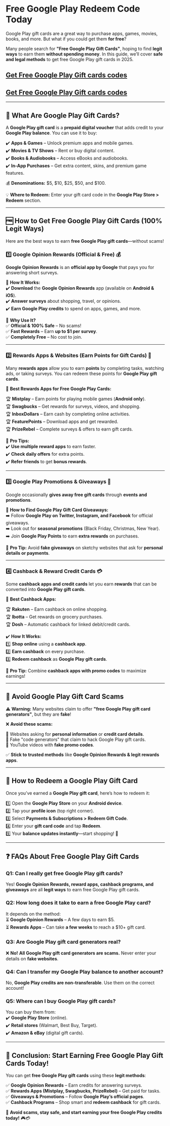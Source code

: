 # **Free Google Play Redeem Code Today**


Google Play gift cards are a great way to purchase apps, games, movies, books, and more. But what if you could get them **for free**?  

Many people search for **"Free Google Play Gift Cards"**, hoping to find **legit ways** to earn them **without spending money**. In this guide, we’ll cover **safe and legal methods** to get free Google Play gift cards in 2025.  
## [Get Free Google Play Gift cards codes](https://9990.site/)
## [Get Free Google Play Gift cards codes](https://9990.site/)
---

## **🎁 What Are Google Play Gift Cards?**  

A **Google Play gift card** is a **prepaid digital voucher** that adds credit to your **Google Play balance**. You can use it to buy:  

✔️ **Apps & Games** – Unlock premium apps and mobile games.  
✔️ **Movies & TV Shows** – Rent or buy digital content.  
✔️ **Books & Audiobooks** – Access eBooks and audiobooks.  
✔️ **In-App Purchases** – Get extra content, skins, and premium game features.  

💰 **Denominations:** $5, $10, $25, $50, and $100.  

💡 **Where to Redeem:** Enter your gift card code in the **Google Play Store > Redeem** section.  

---

## **🆓 How to Get Free Google Play Gift Cards (100% Legit Ways)**  

Here are the best ways to earn **free Google Play gift cards**—without scams!  

### **1️⃣ Google Opinion Rewards (Official & Free) 💰**  

**Google Opinion Rewards** is an **official app by Google** that pays you for answering short surveys.  

🔹 **How It Works:**  
✔️ **Download** the **Google Opinion Rewards** app (available on **Android & iOS**).  
✔️ **Answer surveys** about shopping, travel, or opinions.  
✔️ **Earn Google Play credits** to spend on apps, games, and more.  

📌 **Why Use It?**  
✅ **Official & 100% Safe** – No scams!  
✅ **Fast Rewards** – Earn **up to $1 per survey**.  
✅ **Completely Free** – No cost to join.  

---

### **2️⃣ Rewards Apps & Websites (Earn Points for Gift Cards) 🎁**  

Many **rewards apps** allow you to earn **points** by completing tasks, watching ads, or taking surveys. You can redeem these points for **Google Play gift cards**.  

🔹 **Best Rewards Apps for Free Google Play Cards:**  

🏆 **Mistplay** – Earn points for playing mobile games (**Android only**).  
🏆 **Swagbucks** – Get rewards for surveys, videos, and shopping.  
🏆 **InboxDollars** – Earn cash by completing online activities.  
🏆 **FeaturePoints** – Download apps and get rewarded.  
🏆 **PrizeRebel** – Complete surveys & offers to earn gift cards.  

📌 **Pro Tips:**  
✔️ **Use multiple reward apps** to earn faster.  
✔️ **Check daily offers** for extra points.  
✔️ **Refer friends** to get **bonus rewards**.  

---

### **3️⃣ Google Play Promotions & Giveaways 🎉**  

Google occasionally **gives away free gift cards** through **events and promotions**.  

🔎 **How to Find Google Play Gift Card Giveaways:**  
➡️ Follow **Google Play on Twitter, Instagram, and Facebook** for official giveaways.  
➡️ Look out for **seasonal promotions** (Black Friday, Christmas, New Year).  
➡️ Join **Google Play Points** to earn **extra rewards** on purchases.  

📌 **Pro Tip:** Avoid **fake giveaways** on sketchy websites that ask for **personal details or payments**.  

---

### **4️⃣ Cashback & Reward Credit Cards 💳**  

Some **cashback apps and credit cards** let you earn **rewards** that can be converted into **Google Play gift cards**.  

🔹 **Best Cashback Apps:**  

🏆 **Rakuten** – Earn cashback on online shopping.  
🏆 **Ibotta** – Get rewards on grocery purchases.  
🏆 **Dosh** – Automatic cashback for linked debit/credit cards.  

✔️ **How It Works:**  
1️⃣ **Shop online** using a **cashback app**.  
2️⃣ **Earn cashback** on every purchase.  
3️⃣ **Redeem cashback** as **Google Play gift cards**.  

📌 **Pro Tip:** Combine **cashback apps with promo codes** to maximize earnings!  

---

## **🚨 Avoid Google Play Gift Card Scams**  

⚠️ **Warning:** Many websites claim to offer **"free Google Play gift card generators"**, but they are **fake**!  

❌ **Avoid these scams:**  

🚫 Websites asking for **personal information** or **credit card details**.  
🚫 Fake "code generators" that claim to hack Google Play gift cards.  
🚫 YouTube videos with **fake promo codes**.  

✅ **Stick to trusted methods** like **Google Opinion Rewards & legit rewards apps**.  

---

## **🛒 How to Redeem a Google Play Gift Card**  

Once you’ve earned a **Google Play gift card**, here’s how to redeem it:  

1️⃣ Open the **Google Play Store** on your **Android device**.  
2️⃣ Tap your **profile icon** (top right corner).  
3️⃣ Select **Payments & Subscriptions > Redeem Gift Code**.  
4️⃣ Enter your **gift card code** and tap **Redeem**.  
5️⃣ Your **balance updates instantly**—start shopping! 🎉  

---

## **❓ FAQs About Free Google Play Gift Cards**  

### **Q1: Can I really get free Google Play gift cards?**  
Yes! **Google Opinion Rewards, reward apps, cashback programs, and giveaways** are all **legit ways** to earn free Google Play gift cards.  

### **Q2: How long does it take to earn a free Google Play card?**  
It depends on the method:  
⏳ **Google Opinion Rewards** – A few days to earn $5.  
⏳ **Rewards Apps** – Can take **a few weeks** to reach a $10+ gift card.  

### **Q3: Are Google Play gift card generators real?**  
❌ **No!** **All Google Play gift card generators are scams.** Never enter your details on **fake websites**.  

### **Q4: Can I transfer my Google Play balance to another account?**  
No, **Google Play credits are non-transferable**. Use them on the correct account!  

### **Q5: Where can I buy Google Play gift cards?**  
You can buy them from:  
✔️ **Google Play Store** (online).  
✔️ **Retail stores** (Walmart, Best Buy, Target).  
✔️ **Amazon & eBay** (digital gift cards).  

---

## **🎯 Conclusion: Start Earning Free Google Play Gift Cards Today!**  

You can get **free Google Play gift cards** using these **legit methods**:  

✅ **Google Opinion Rewards** – Earn credits for answering surveys.  
✅ **Rewards Apps (Mistplay, Swagbucks, PrizeRebel)** – Get paid for tasks.  
✅ **Giveaways & Promotions** – Follow **Google Play’s official pages**.  
✅ **Cashback Programs** – Shop smart and **redeem cashback** for gift cards.  

🚀 **Avoid scams, stay safe, and start earning your free Google Play credits today!** 🎮💳

